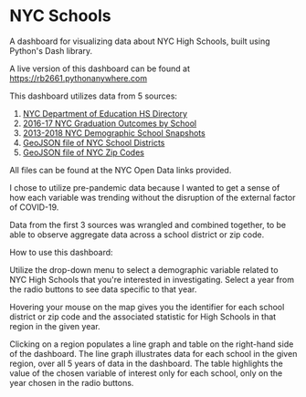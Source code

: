# NYC Schools
 
A dashboard for visualizing data about NYC High Schools, built using Python's Dash library.

A live version of this dashboard can be found at https://rb2661.pythonanywhere.com

This dashboard utilizes data from 5 sources:

1. [NYC Department of Education HS Directory](https://data.cityofnewyork.us/Education/2021-DOE-High-School-Directory/8b6c-7uty)
2. [2016-17 NYC Graduation Outcomes by School](https://data.cityofnewyork.us/Education/2016-2017-Graduation-Outcomes-School/nb39-jx2v)
3. [2013-2018 NYC Demographic School Snapshots](https://data.cityofnewyork.us/Education/2013-2018-Demographic-Snapshot-School/s52a-8aq6)
4. [GeoJSON file of NYC School Districts](https://data.cityofnewyork.us/Education/School-Districts/r8nu-ymqj)
5. [GeoJSON file of NYC Zip Codes](https://data.cityofnewyork.us/widgets/i8iw-xf4u)

All files can be found at the NYC Open Data links provided.

I chose to utilize pre-pandemic data because I wanted to get a sense of how each variable was trending without the disruption of the external factor of COVID-19.

Data from the first 3 sources was wrangled and combined together, to be able to observe aggregate data across a school district or zip code.

How to use this dashboard:

Utilize the drop-down menu to select a demographic variable related to NYC High Schools that you're interested in investigating. Select a year from the radio buttons to see data specific to that year.

Hovering your mouse on the map gives you the identifier for each school district or zip code and the associated statistic for High Schools in that region in the given year.

Clicking on a region populates a line graph and table on the right-hand side of the dashboard. The line graph illustrates data for each school in the given region, over all 5 years of data in the dashboard. The table highlights the value of the chosen variable of interest only for each school, only on the year chosen in the radio buttons.
